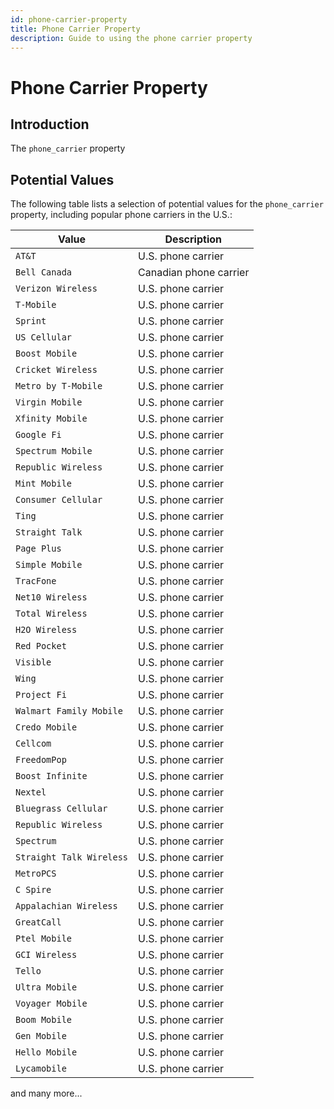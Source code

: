 ```yaml
---
id: phone-carrier-property
title: Phone Carrier Property
description: Guide to using the phone carrier property
---
```


# Phone Carrier Property

## Introduction

The `phone_carrier` property

## Potential Values

The following table lists a selection of potential values for the `phone_carrier` property, including popular phone carriers in the U.S.:

| Value                    | Description            |
| ------------------------ | ---------------------- |
| `AT&T`                   | U.S. phone carrier     |
| `Bell Canada`            | Canadian phone carrier |
| `Verizon Wireless`       | U.S. phone carrier     |
| `T-Mobile`               | U.S. phone carrier     |
| `Sprint`                 | U.S. phone carrier     |
| `US Cellular`            | U.S. phone carrier     |
| `Boost Mobile`           | U.S. phone carrier     |
| `Cricket Wireless`       | U.S. phone carrier     |
| `Metro by T-Mobile`      | U.S. phone carrier     |
| `Virgin Mobile`          | U.S. phone carrier     |
| `Xfinity Mobile`         | U.S. phone carrier     |
| `Google Fi`              | U.S. phone carrier     |
| `Spectrum Mobile`        | U.S. phone carrier     |
| `Republic Wireless`      | U.S. phone carrier     |
| `Mint Mobile`            | U.S. phone carrier     |
| `Consumer Cellular`      | U.S. phone carrier     |
| `Ting`                   | U.S. phone carrier     |
| `Straight Talk`          | U.S. phone carrier     |
| `Page Plus`              | U.S. phone carrier     |
| `Simple Mobile`          | U.S. phone carrier     |
| `TracFone`               | U.S. phone carrier     |
| `Net10 Wireless`         | U.S. phone carrier     |
| `Total Wireless`         | U.S. phone carrier     |
| `H2O Wireless`           | U.S. phone carrier     |
| `Red Pocket`             | U.S. phone carrier     |
| `Visible`                | U.S. phone carrier     |
| `Wing`                   | U.S. phone carrier     |
| `Project Fi`             | U.S. phone carrier     |
| `Walmart Family Mobile`  | U.S. phone carrier     |
| `Credo Mobile`           | U.S. phone carrier     |
| `Cellcom`                | U.S. phone carrier     |
| `FreedomPop`             | U.S. phone carrier     |
| `Boost Infinite`         | U.S. phone carrier     |
| `Nextel`                 | U.S. phone carrier     |
| `Bluegrass Cellular`     | U.S. phone carrier     |
| `Republic Wireless`      | U.S. phone carrier     |
| `Spectrum`               | U.S. phone carrier     |
| `Straight Talk Wireless` | U.S. phone carrier     |
| `MetroPCS`               | U.S. phone carrier     |
| `C Spire`                | U.S. phone carrier     |
| `Appalachian Wireless`   | U.S. phone carrier     |
| `GreatCall`              | U.S. phone carrier     |
| `Ptel Mobile`            | U.S. phone carrier     |
| `GCI Wireless`           | U.S. phone carrier     |
| `Tello`                  | U.S. phone carrier     |
| `Ultra Mobile`           | U.S. phone carrier     |
| `Voyager Mobile`         | U.S. phone carrier     |
| `Boom Mobile`            | U.S. phone carrier     |
| `Gen Mobile`             | U.S. phone carrier     |
| `Hello Mobile`           | U.S. phone carrier     |
| `Lycamobile`             | U.S. phone carrier     |

and many more...
